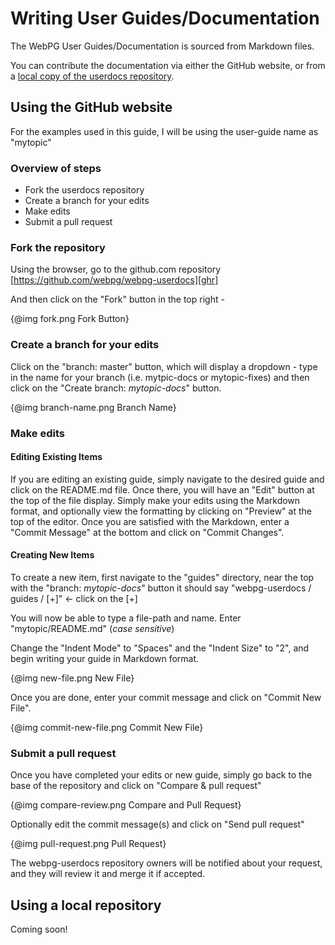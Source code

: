 # Writing User Guides/Documentation

The WebPG User Guides/Documentation is sourced from Markdown files.

You can contribute the documentation via either the GitHub website, or from a [local copy of the userdocs repository](#using-a-local-repository).

## Using the GitHub website

For the examples used in this guide, I will be using the user-guide name as "mytopic"

### Overview of steps

- Fork the userdocs repository
- Create a branch for your edits
- Make edits
- Submit a pull request

### Fork the repository

Using the browser, go to the github.com repository [https://github.com/webpg/webpg-userdocs][ghr]

And then click on the "Fork" button in the top right -

{@img fork.png Fork Button}

### Create a branch for your edits

Click on the "branch: master" button, which will display a dropdown - type in the name for your branch (i.e. mytpic-docs or mytopic-fixes) and then click on the "Create branch: *mytopic-docs*" button.

{@img branch-name.png Branch Name}

### Make edits

#### Editing Existing Items
If you are editing an existing guide, simply navigate to the desired guide and click on the README.md file. Once there, you will have an "Edit" button at the top of the file display. Simply make your edits using the Markdown format, and optionally view the formatting by clicking on "Preview" at the top of the editor. Once you are satisfied with the Markdown, enter a "Commit Message" at the bottom and click on "Commit Changes".

#### Creating New Items
To create a new item, first navigate to the "guides" directory, near the top with the "branch: *mytopic-docs*" button it should say "webpg-userdocs / guides / [+]" &lt;- click on the [+]

You will now be able to type a file-path and name. Enter "mytopic/README.md" (*case sensitive*)

Change the "Indent Mode" to "Spaces" and the "Indent Size" to "2", and begin writing your guide in Markdown format.

{@img new-file.png New File}

Once you are done, enter your commit message and click on "Commit New File".

{@img commit-new-file.png Commit New File}

### Submit a pull request

Once you have completed your edits or new guide, simply go back to the base of the repository and click on "Compare & pull request"

{@img compare-review.png Compare and Pull Request}

Optionally edit the commit message(s) and click on "Send pull request"

{@img pull-request.png Pull Request}

The webpg-userdocs repository owners will be notified about your request, and they will review it and merge it if accepted.

## Using a local repository

Coming soon!

[ghr]: https://github.com/webpg/webpg-userdocs  "webpg/webpg-userdocs"
